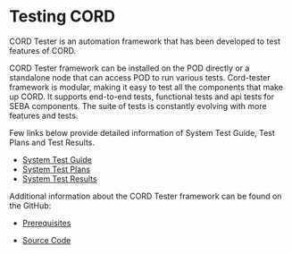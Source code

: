 # Testing CORD

CORD Tester is an automation framework that has been developed to test
features of CORD.

CORD Tester framework can be installed on the POD directly or a standalone node
that can access POD to run various tests. Cord-tester framework is modular,
making it easy to test all the components that make up CORD.
It supports end-to-end tests, functional tests and api tests for SEBA
components.  The suite of tests is constantly evolving with more features and
tests.

Few links below provide detailed information of System Test Guide, Test Plans
and Test Results.

* [System Test Guide](https://wiki.opencord.org/display/CORD/System+Test+Guide)
* [System Test Plans](https://wiki.opencord.org/display/CORD/December+Release)
* [System Test
  Results](https://wiki.opencord.org/display/CORD/CORD+6.1)

Additional information about the CORD Tester framework can be found on the
GitHub:

* [Prerequisites](https://github.com/opencord/cord-tester/blob/master/src/test/setup/prerequisites.sh)

* [Source Code](https://github.com/opencord/cord-tester)
